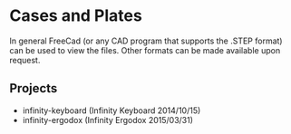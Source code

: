 Cases and Plates
================

In general FreeCad (or any CAD program that supports the .STEP format) can be used to view the files.
Other formats can be made available upon request.


Projects
--------

* infinity-keyboard (Infinity Keyboard 2014/10/15)
* infinity-ergodox (Infinity Ergodox 2015/03/31)


